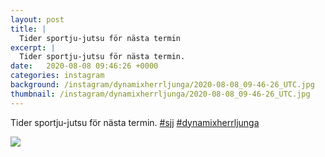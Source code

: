 ```yaml
---
layout: post
title: |
  Tider sportju-jutsu för nästa termin
excerpt: |
  Tider sportju-jutsu för nästa termin.  
date:   2020-08-08 09:46:26 +0000
categories: instagram
background: /instagram/dynamixherrljunga/2020-08-08_09-46-26_UTC.jpg
thumbnail: /instagram/dynamixherrljunga/2020-08-08_09-46-26_UTC.jpg
---
```

Tider sportju-jutsu för nästa termin. [#sjj](https://www.instagram.com/explore/tags/sjj/) [#dynamixherrljunga](https://www.instagram.com/explore/tags/dynamixherrljunga/)



<img src='/www-dynamix-herrljunga/instagram/dynamixherrljunga/2020-08-08_09-46-26_UTC.jpg' class='img-fluid' />
